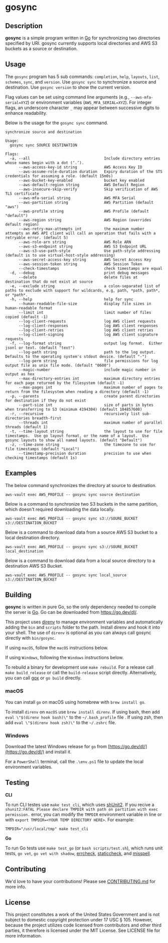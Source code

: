 # gosync

## Description

**gosync** is a simple program written in [Go](https://go.dev/) for synchronizing two directories specified by URI.  gosync currently supports local directories and AWS S3 buckets as a source or destination.

## Usage

The `gosync` program has 5 sub commands: `completion`, `help`, `layouts`, `list`, `schemes`, `sync`, and `version`.  Use `gosync sync` to synchronize a source and destination.  Use `gosync version` to show the current version.

Flag values can be set using command line arguments (e.g., `--aws-mfa-serial=XYZ`) or environment variables (`AWS_MFA_SERIAL=XYZ`).  For integer flags, an underscore character `_` may appear between successive digits to enhance readability.

Below is the usage for the `gosync sync` command.

```text
synchronize source and destination

Usage:
  gosync sync SOURCE DESTINATION

Flags:
  -a, --all                                 Include directory entries whose names begin with a dot (‘.’).
      --aws-access-key-id string            AWS Access Key ID
      --aws-assume-role-duration duration   Expiry duration of the STS credentials for assuming a role. (default 15m0s)
      --aws-bucket-key-enabled              bucket key enabled
      --aws-default-region string           AWS Default Region
      --aws-insecure-skip-verify            Skip verification of AWS TLS certificate
      --aws-mfa-serial string               AWS MFA Serial
      --aws-partition string                AWS Partition (default "aws")
      --aws-profile string                  AWS Profile (default "default")
      --aws-region string                   AWS Region (overrides default region)
      --aws-retry-max-attempts int          the maximum number attempts an AWS API client will call an operation that fails with a retryable error. (default 5)
      --aws-role-arn string                 AWS Role ARN
      --aws-s3-endpoint string              AWS S3 Endpoint URL
      --aws-s3-use-path-style               Use path-style addressing (default is to use virtual-host-style addressing)
      --aws-secret-access-key string        AWS Secret Access Key
      --aws-session-token string            AWS Session Token
      --check-timestamps                    check timestamps are equal
  -d, --debug                               print debug messages
      --delete                              delete files at destination that do not exist at source
  -e, --exclude string                      a colon-separated list of paths to exclude with support for wildcards, e.g, path, *path, path*, or *path*.
  -h, --help                                help for sync
      --human-readable-file-size            display file sizes in human-readable format
      --limit int                           limit number of files copied (default -1)
      --log-client-requests                 log AWS client requests
      --log-client-responses                log AWS client responses
      --log-client-retries                  log AWS client retries
      --log-client-signing                  log AWS client signature requests
  -f, --log-format string                   output log format.  Either jsonl or text. (default "text")
      --log-path string                     path to the log output.  Defaults to the operating system's stdout device. (default "-")
      --log-perm string                     file permissions for log output file as unix file mode. (default "0600")
      --magic-number                        include magic number in output as hex
      --max-directory-entries int           maximum directory entries for each page returned by the filesystem (default -1)
      --max-pages int                       maximum number of pages to return from the filesystem when reading a directory (default -1)
  -p, --parents                             create parent directories for destination if they do not exist
      --part-size int                       size of parts in bytes when transferring to S3 (minimum 4194304) (default 104857600)
  -r, --recursive                           recursively list sub-directories breadth-first
      --threads int                         maximum number of parallel threads (default 1)
  -t, --time-layout string                  the layout to use for file timestamps.  Use go layout format, or the name of a layout.  Use gosync layouts to show all named layouts. (default "Default")
  -z, --time-zone string                    the timezone to use for file timestamps (default "Local")
      --timestamp-precision duration        precision to use when checking timestamps (default 1s)
```

## Examples

The below command synchronizes the directory at source to destination.

```shell
aws-vault exec AWS_PROFILE -- gosync sync source destination
```

Below is a command to synchronize two S3 buckets in the same partition, which doesn't required downloading the data locally.

```shell
aws-vault exec AWS_PROFILE -- gosync sync s3://SOURE_BUCKET s3://DESTINATION_BUCKET
```

Below is a command to download data from a source AWS S3 bucket to a local destination directory.

```shell
aws-vault exec AWS_PROFILE -- gosync sync s3://SOURE_BUCKET local_destination
```

Below is a command to download data from a local source directory to a destination AWS S3 Bucket.

```shell
aws-vault exec AWS_PROFILE -- gosync sync local_source s3://DESTINATION_BUCKET 
```

## Building

**gosync** is written in pure Go, so the only dependency needed to compile the server is [Go](https://go.dev/).  Go can be downloaded from <https://go.dev/dl/>.

This project uses [direnv](https://direnv.net/) to manage environment variables and automatically adding the `bin` and `scripts` folder to the path.  Install direnv and hook it into your shell.  The use of `direnv` is optional as you can always call gosync directly with `bin/gosync`.

If using `macOS`, follow the `macOS` instructions below.

If using `Windows`, following the `Windows` instructions below.

To rebuild a binary for development use `make rebuild`.  For a release call `make build_release` or call the `build-release` script directly.  Alternatively, you can call [gox](https://github.com/mitchellh/gox) or `go build` directly.

### macOS

You can install `go` on macOS using homebrew with `brew install go`.

To install `direnv` on `macOS` use `brew install direnv`.  If using bash, then add `eval \"$(direnv hook bash)\"` to the `~/.bash_profile` file .  If using zsh, then add `eval \"$(direnv hook zsh)\"` to the `~/.zshrc` file.

### Windows

Download the latest Windows release for `go` from [https://go.dev/dl/](https://go.dev/dl/) and install it.

For a `PowerShell` terminal, call the `.\env.ps1` file to update the local environment variables.

## Testing

**CLI**

To run CLI testes use `make test_cli`, which uses [shUnit2](https://github.com/kward/shunit2).  If you recive a `shunit2:FATAL Please declare TMPDIR with path on partition with exec permission.` error, you can modify the `TMPDIR` environment variable in line or with `export TMPDIR=<YOUR TEMP DIRECTORY HERE>`. For example:

```shell
TMPDIR="/usr/local/tmp" make test_cli
```

**Go**

To run Go tests use `make test_go` (or `bash scripts/test.sh`), which runs unit tests, `go vet`, `go vet with shadow`, [errcheck](https://github.com/kisielk/errcheck), [staticcheck](https://staticcheck.io/), and [misspell](https://github.com/client9/misspell).

## Contributing

We'd love to have your contributions!  Please see [CONTRIBUTING.md](CONTRIBUTING.md) for more info.

## License

This project constitutes a work of the United States Government and is not subject to domestic copyright protection under 17 USC § 105.  However, because the project utilizes code licensed from contributors and other third parties, it therefore is licensed under the MIT License.  See LICENSE file for more information.

